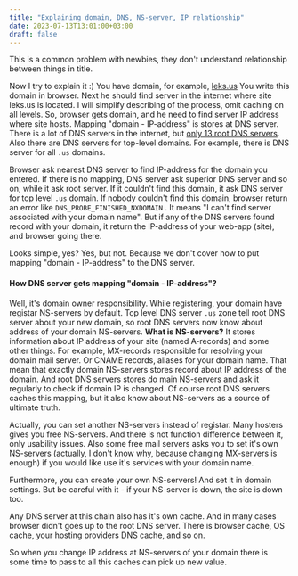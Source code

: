 ```yaml
---
title: "Explaining domain, DNS, NS-server, IP relationship"
date: 2023-07-13T13:01:00+03:00
draft: false
---
```


This is a common problem with newbies, they don't understand relationship between things in title.

Now I try to explain it :) You have domain, for example, [leks.us](https://leks.us) You write this domain in browser. Next he should find server in the internet where site leks.us is located. I will simplify describing of the process, omit caching on all levels. So, browser gets domain, and he need to find server  IP address where site hosts. Mapping "domain - IP-address" is stores at DNS server. There is a lot of DNS servers in the internet, but [only 13 root DNS servers](https://en.wikipedia.org/wiki/Root_name_server). Also there are DNS servers for top-level domains. For example, there is DNS server for all `.us` domains.

Browser ask nearest DNS server to find IP-address for the domain you entered. If there is no mapping, DNS server ask superior DNS server and so on, while it ask root server. If it couldn't find this domain, it ask DNS server for top level `.us` domain.  If nobody couldn't find this domain, browser return an error like `DNS_PROBE_FINISHED_NXDOMAIN` . It means "I can't find server associated with your domain name". But if any of the DNS servers found record with your domain, it return the IP-address of your web-app (site), and browser going there.

Looks simple, yes? Yes, but not. Because we don't cover how to put mapping "domain - IP-address" to the DNS server. 

#### How DNS server gets mapping "domain - IP-address"?

Well, it's domain owner responsibility. While registering, your domain have registar NS-servers by default. Top level DNS server `.us` zone tell root DNS server about your new domain, so root DNS servers now know about address of your domain NS-servers. **What is NS-servers?** It stores information about IP address of your site (named A-records) and some other things. For example, MX-records responsible for resolving your domain mail server. Or CNAME records, aliases for your domain name. That mean that exactly domain NS-servers stores record about IP address of the domain. And root DNS servers stores do main NS-servers and ask it regularly to check if domain IP is changed. Of course root DNS servers caches this mapping, but it also know about NS-servers as a source of ultimate truth.

Actually, you can set another NS-servers instead of registar. Many hosters gives you free NS-servers. And there is not function difference between it, only usability issues. Also some free mail servers asks you to set it's own NS-servers (actually, I don't know why, because changing MX-servers is enough) if you would like use it's services with your domain name.

Furthermore, you can create your own NS-servers! And set it in domain settings. But be careful with it - if your NS-server is down, the site is down too.

Any DNS server at this chain also has it's own cache. And in many cases browser didn't goes up to the root DNS server. There is browser cache, OS cache, your hosting providers DNS cache, and so on.

So when you change IP address at NS-servers of your domain there is some time to pass to all this caches can pick up new value.